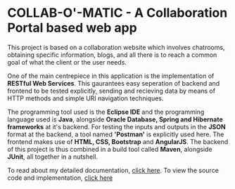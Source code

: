 # **COLLAB-O'-MATIC - A Collaboration Portal based web app**

This project is based on a collaboration website which involves chatrooms, obtaining specific information, blogs, and all there is to reach a common goal of what the client or the user needs.

One of the main centrepiece in this application is the implementation of **RESTful Web Services**. This gaurantees easy seperation of backend and frontend to be tested explicitly, sending and recieving data by means of HTTP methods and simple URI navigation techniques.

The programming tool used is the **Eclipse IDE** and the programming language used is **Java**, alongside **Oracle Database, Spring and Hibernate frameworks** at it's backend. For testing the inputs and outputs in the **JSON** format at the backend, a tool named **'Postman'** is explicitly used here. The frontend makes use of **HTML, CSS, Bootstrap** and **AngularJS**. The backend of this project is thus combined in a build tool called **Maven**, alongside **JUnit**, all together in a nutshell.

To read about my detailed documentation, [click here](https://github.com/alfredaugustin/alfredniitcollaborationportal/wiki). To view the source code and implementation, [click here](https://github.com/alfredaugustin/alfredniitcollaborationportal/tree/master/MAIN%20PROJECT)
